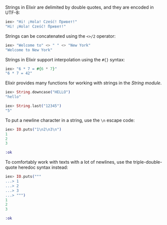 Strings in Elixir are delimited by double quotes, and they are encoded in UTF-8:

```elixir
iex> "Hi! ¡Hola! Cześć! Привет!"
"Hi! ¡Hola! Cześć! Привет!"
```

Strings can be concatenated using the `<>/2` operator:

```elixir
iex> "Welcome to" <> " " <> "New York"
"Welcome to New York"
```

Strings in Elixir support interpolation using the `#{}` syntax:

```elixir
iex> "6 * 7 = #{6 * 7}"
"6 * 7 = 42"
```

Elixir provides many functions for working with strings in the _String module_.

```elixir
iex> String.downcase("HELLO")
"hello"

iex> String.last("12345")
"5"
```

To put a newline character in a string, use the `\n` escape code:

```elixir
iex> IO.puts("1\n2\n3\n")
1
2
3

:ok
```

To comfortably work with texts with a lot of newlines, use the triple-double-quote heredoc syntax instead:

```elixir
iex> IO.puts("""
...> 1
...> 2
...> 3
...> """)
1
2
3

:ok
```
